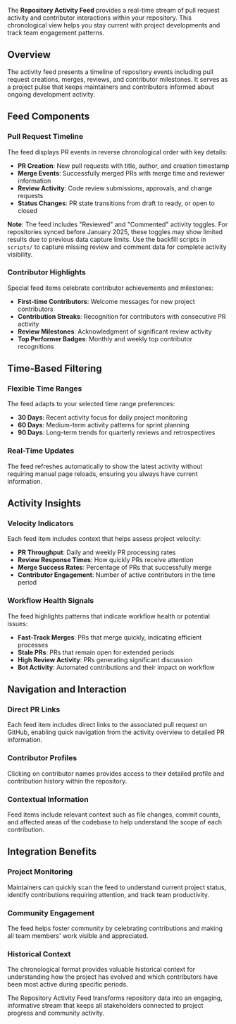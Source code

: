 The **Repository Activity Feed** provides a real-time stream of pull request activity and contributor interactions within your repository. This chronological view helps you stay current with project developments and track team engagement patterns.

## Overview

The activity feed presents a timeline of repository events including pull request creations, merges, reviews, and contributor milestones. It serves as a project pulse that keeps maintainers and contributors informed about ongoing development activity.

## Feed Components

### Pull Request Timeline
The feed displays PR events in reverse chronological order with key details:

- **PR Creation**: New pull requests with title, author, and creation timestamp
- **Merge Events**: Successfully merged PRs with merge time and reviewer information  
- **Review Activity**: Code review submissions, approvals, and change requests
- **Status Changes**: PR state transitions from draft to ready, or open to closed

**Note**: The feed includes "Reviewed" and "Commented" activity toggles. For repositories synced before January 2025, these toggles may show limited results due to previous data capture limits. Use the backfill scripts in `scripts/` to capture missing review and comment data for complete activity visibility.

### Contributor Highlights
Special feed items celebrate contributor achievements and milestones:

- **First-time Contributors**: Welcome messages for new project contributors
- **Contribution Streaks**: Recognition for contributors with consecutive PR activity
- **Review Milestones**: Acknowledgment of significant review activity
- **Top Performer Badges**: Monthly and weekly top contributor recognitions

## Time-Based Filtering

### Flexible Time Ranges
The feed adapts to your selected time range preferences:

- **30 Days**: Recent activity focus for daily project monitoring
- **60 Days**: Medium-term activity patterns for sprint planning
- **90 Days**: Long-term trends for quarterly reviews and retrospectives

### Real-Time Updates
The feed refreshes automatically to show the latest activity without requiring manual page reloads, ensuring you always have current information.

## Activity Insights

### Velocity Indicators
Each feed item includes context that helps assess project velocity:

- **PR Throughput**: Daily and weekly PR processing rates
- **Review Response Times**: How quickly PRs receive attention
- **Merge Success Rates**: Percentage of PRs that successfully merge
- **Contributor Engagement**: Number of active contributors in the time period

### Workflow Health Signals
The feed highlights patterns that indicate workflow health or potential issues:

- **Fast-Track Merges**: PRs that merge quickly, indicating efficient processes
- **Stale PRs**: PRs that remain open for extended periods
- **High Review Activity**: PRs generating significant discussion
- **Bot Activity**: Automated contributions and their impact on workflow

## Navigation and Interaction

### Direct PR Links
Each feed item includes direct links to the associated pull request on GitHub, enabling quick navigation from the activity overview to detailed PR information.

### Contributor Profiles
Clicking on contributor names provides access to their detailed profile and contribution history within the repository.

### Contextual Information
Feed items include relevant context such as file changes, commit counts, and affected areas of the codebase to help understand the scope of each contribution.

## Integration Benefits

### Project Monitoring
Maintainers can quickly scan the feed to understand current project status, identify contributions requiring attention, and track team productivity.

### Community Engagement
The feed helps foster community by celebrating contributions and making all team members' work visible and appreciated.

### Historical Context
The chronological format provides valuable historical context for understanding how the project has evolved and which contributors have been most active during specific periods.

The Repository Activity Feed transforms repository data into an engaging, informative stream that keeps all stakeholders connected to project progress and community activity.